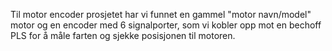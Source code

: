 
Til motor encoder prosjetet har vi funnet en gammel "motor navn/model" motor og en encoder med 6 signalporter, som vi kobler opp mot en bechoff PLS for å måle farten og sjekke posisjonen til motoren.
